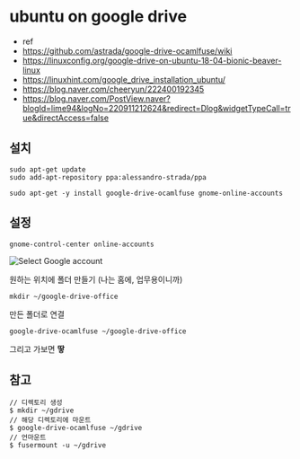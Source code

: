 

# ubuntu on google drive



* ref
* https://github.com/astrada/google-drive-ocamlfuse/wiki
* https://linuxconfig.org/google-drive-on-ubuntu-18-04-bionic-beaver-linux
* https://linuxhint.com/google_drive_installation_ubuntu/
* https://blog.naver.com/cheeryun/222400192345
* https://blog.naver.com/PostView.naver?blogId=lime94&logNo=220911212624&redirect=Dlog&widgetTypeCall=true&directAccess=false

 

## 설치

```
sudo apt-get update
sudo add-apt-repository ppa:alessandro-strada/ppa

sudo apt-get -y install google-drive-ocamlfuse gnome-online-accounts

```


## 설정

```
gnome-control-center online-accounts
```

![Select Google account](https://linuxconfig.org/images/02-google-drive-ubuntu-18.04-bionic-beaver.png)


원하는 위치에 폴더 만들기 (나는 홈에, 업무용이니까)

```
mkdir ~/google-drive-office

```

만든 폴더로 연결

```
google-drive-ocamlfuse ~/google-drive-office
```


그리고 가보면 **땋**



## 참고

```
// 디렉토리 생성
$ mkdir ~/gdrive
// 해당 디렉토리에 마운트
$ google-drive-ocamlfuse ~/gdrive
// 언마운트
$ fusermount -u ~/gdrive
```
